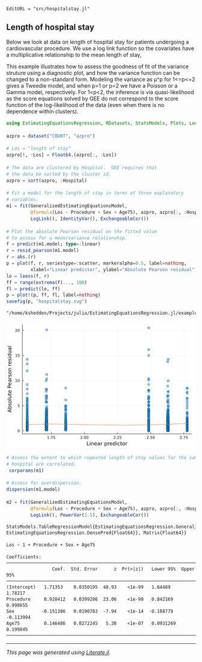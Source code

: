 ```@meta
EditURL = "src/hospitalstay.jl"
```

## Length of hospital stay

Below we look at data on length of hospital stay for patients
undergoing a cardiovascular procedure. We use a log link function so
the covariates have a multiplicative relationship to the mean length
of stay,

This example illustrates how to assess the goodness of fit of the
variance struture using a diagnostic plot, and how the variance
function can be changed to a non-standard form.  Modeling the
variance as μ^p for 1<=p<=2 gives a Tweedie model, and when p=1 or
p=2 we have a Poisson or a Gamma model, respectively.  For 1<p<2,
the inference is via quasi-likelihood as the score equations solved
by GEE do not correspond to the score function of the log-likelihood
of the data (even when there is no dependence within clusters).

````julia
using EstimatingEquationsRegression, RDatasets, StatsModels, Plots, Loess

azpro = dataset("COUNT", "azpro")

# Los = "length of stay"
azpro[!, :Los] = Float64.(azpro[:, :Los])

# The data are clustered by Hospital.  GEE requires that
# the data be sorted by the cluster id.
azpro = sort(azpro, :Hospital)

# Fit a model for the length of stay in terms of three explanatory
# variables.
m1 = fit(GeneralizedEstimatingEquationsModel,
         @formula(Los ~ Procedure + Sex + Age75), azpro, azpro[:, :Hospital],
         LogLink(), IdentityVar(), ExchangeableCor())

# Plot the absolute Pearson residual on the fitted value
# to assess for a mean/variance relationship.
f = predict(m1.model; type=:linear)
r = resid_pearson(m1.model)
r = abs.(r)
p = plot(f, r, seriestype=:scatter, markeralpha=0.5, label=nothing,
         xlabel="Linear predictor", ylabel="Absolute Pearson residual")
lo = loess(f, r)
ff = range(extrema(f)..., 100)
fl = predict(lo, ff)
p = plot!(p, ff, fl, label=nothing)
savefig(p, "hospitalstay.svg")
````

````
"/home/kshedden/Projects/julia/EstimatingEquationsRegression.jl/examples/hospitalstay.svg"
````

![Example plot 1](hospitalstay.svg)

````julia
# Assess the extent to which repeated length of stay values for the same
# hospital are correlated.
 corparams(m1)

# Assess for overdispersion.
dispersion(m1.model)

m2 = fit(GeneralizedEstimatingEquationsModel,
         @formula(Los ~ Procedure + Sex + Age75), azpro, azpro[:, :Hospital],
         LogLink(), PowerVar(1.5), ExchangeableCor())
````

````
StatsModels.TableRegressionModel{EstimatingEquationsRegression.GeneralizedEstimatingEquationsModel{EstimatingEquationsRegression.GEEResp{Float64}, EstimatingEquationsRegression.DensePred{Float64}}, Matrix{Float64}}

Los ~ 1 + Procedure + Sex + Age75

Coefficients:
──────────────────────────────────────────────────────────────────────────
                 Coef.  Std. Error      z  Pr(>|z|)   Lower 95%  Upper 95%
──────────────────────────────────────────────────────────────────────────
(Intercept)   1.71353    0.0350195  48.93    <1e-99   1.64489     1.78217
Procedure     0.920412   0.0399206  23.06    <1e-99   0.842169    0.998655
Sex          -0.151386   0.0190783  -7.94    <1e-14  -0.188779   -0.113994
Age75         0.146486   0.0272245   5.38    <1e-07   0.0931269   0.199845
──────────────────────────────────────────────────────────────────────────
````

---

*This page was generated using [Literate.jl](https://github.com/fredrikekre/Literate.jl).*

